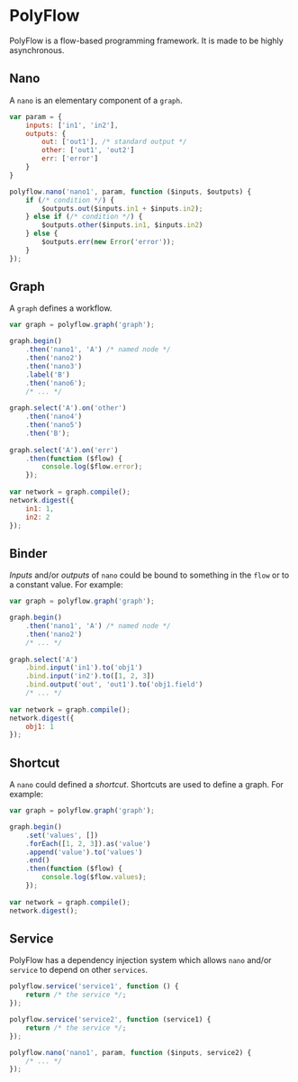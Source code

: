 # PolyFlow #
PolyFlow is a flow-based programming framework. It is made to be highly asynchronous.

## Nano ##
A `nano` is an elementary component of a `graph`.

```javascript
var param = {
    inputs: ['in1', 'in2'],
	outputs: {
		out: ['out1'], /* standard output */
        other: ['out1', 'out2']
		err: ['error']
	}
}

polyflow.nano('nano1', param, function ($inputs, $outputs) {
    if (/* condition */) {
	    $outputs.out($inputs.in1 + $inputs.in2);
    } else if (/* condition */) {
        $outputs.other($inputs.in1, $inputs.in2)
    } else {
        $outputs.err(new Error('error'));
    }
});
```

## Graph ##
A `graph` defines a workflow.

```javascript
var graph = polyflow.graph('graph');

graph.begin()
    .then('nano1', 'A') /* named node */
    .then('nano2')
    .then('nano3')
    .label('B')
    .then('nano6');
    /* ... */
    
graph.select('A').on('other')
    .then('nano4')
    .then('nano5')
    .then('B');
    
graph.select('A').on('err')
    .then(function ($flow) {
        console.log($flow.error);
    });
    
var network = graph.compile();
network.digest({
    in1: 1,
    in2: 2
});
```

## Binder ##
*Inputs* and/or *outputs* of `nano` could be bound to something in the `flow` or to a constant value. For example:

```javascript
var graph = polyflow.graph('graph');

graph.begin()
    .then('nano1', 'A') /* named node */
    .then('nano2')
    /* ... */
    
graph.select('A')
    .bind.input('in1').to('obj1')
    .bind.input('in2').to([1, 2, 3])
    .bind.output('out', 'out1').to('obj1.field')
    /* ... */
    
var network = graph.compile();
network.digest({
    obj1: 1
});
```

## Shortcut ##
A `nano` could defined a *shortcut*. Shortcuts are used to define a graph. For example:

```javascript
var graph = polyflow.graph('graph');

graph.begin()
    .set('values', [])
    .forEach([1, 2, 3]).as('value')
    .append('value').to('values')
    .end()
    .then(function ($flow) {
        console.log($flow.values);
    });
    
var network = graph.compile();
network.digest();
```

## Service ##
PolyFlow has a dependency injection system which allows `nano` and/or `service` to depend on other `services`.

```javascript
polyflow.service('service1', function () {
    return /* the service */;
});

polyflow.service('service2', function (service1) {
    return /* the service */;
});

polyflow.nano('nano1', param, function ($inputs, service2) {
    /* ... */
});
```